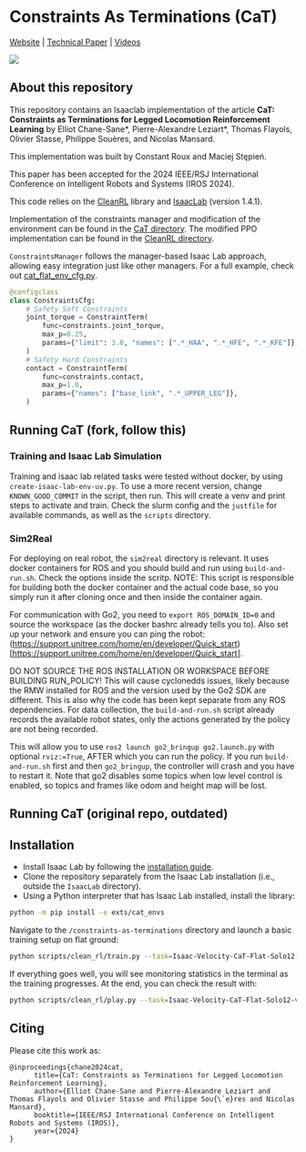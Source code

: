 # Constraints As Terminations (CaT)

[Website](https://constraints-as-terminations.github.io) | [Technical Paper](https://arxiv.org/abs/2403.18765) | [Videos](https://www.youtube.com/watch?v=crWoYTb8QvU)

![](assets/teaser.png)

## About this repository

This repository contains an Isaaclab implementation of the article **CaT: Constraints as Terminations for Legged Locomotion Reinforcement Learning** by Elliot Chane-Sane\*, Pierre-Alexandre Leziart\*, Thomas Flayols, Olivier Stasse, Philippe Souères, and Nicolas Mansard.

This implementation was built by Constant Roux and Maciej Stępień.

This paper has been accepted for the 2024 IEEE/RSJ International Conference on Intelligent Robots and Systems (IROS 2024).

This code relies on the [CleanRL](https://github.com/vwxyzjn/cleanrl) library and [IsaacLab](https://isaac-sim.github.io/IsaacLab/v1.4.1/index.html) (version 1.4.1).

Implementation of the constraints manager and modification of the environment can be found in the [CaT directory](exts/cat_envs/cat_envs/tasks/utils/cat/). The modified PPO implementation can be found in the [CleanRL directory](exts/cat_envs/cat_envs/tasks/utils/cleanrl/).

`ConstraintsManager` follows the manager-based Isaac Lab approach, allowing easy integration just like other managers. For a full example, check out [cat_flat_env_cfg.py](exts/cat_envs/cat_envs/tasks/locomotion/velocity/config/solo12/cat_flat_env_cfg.py).

```python
@configclass
class ConstraintsCfg:
    # Safety Soft Constraints
    joint_torque = ConstraintTerm(
        func=constraints.joint_torque,
        max_p=0.25,
        params={"limit": 3.0, "names": [".*_HAA", ".*_HFE", ".*_KFE"]},
    )
    # Safety Hard Constraints
    contact = ConstraintTerm(
        func=constraints.contact,
        max_p=1.0,
        params={"names": ["base_link", ".*_UPPER_LEG"]},
    )
```


## Running CaT (fork, follow this)

### Training and Isaac Lab Simulation

Training and isaac lab related tasks were tested without docker, by using `create-isaac-lab-env-uv.py`. To use a more recent version, change `KNOWN_GOOD_COMMIT` in the script, then run. This will create a venv and print steps to activate and train. Check the slurm config and the `justfile` for available commands, as well as the `scripts` directory.

### Sim2Real

For deploying on real robot, the `sim2real` directory is relevant. It uses docker containers for ROS and you should build and run using `build-and-run.sh`. Check the options inside the scritp. NOTE: This script is responsible for building both the docker container and the actual code base, so you simply run it after cloning once and then inside the container again.

For communication with Go2, you need to `export ROS_DOMAIN_ID=0` and source the workspace (as the docker bashrc already tells you to). Also set up your network and ensure you can ping the robot: (https://support.unitree.com/home/en/developer/Quick_start)[https://support.unitree.com/home/en/developer/Quick_start].

DO NOT SOURCE THE ROS INSTALLATION OR WORKSPACE BEFORE BUILDING RUN_POLICY! This will cause cyclonedds issues, likely because the RMW installed for ROS and the version used by the Go2 SDK are different. This is also why the code has been kept separate from any ROS dependencies. For data collection, the `build-and-run.sh` script already records the available robot states, only the actions generated by the policy are not being recorded.

This will allow you to use `ros2 launch go2_bringup go2.launch.py` with optional `rviz:=True`, AFTER which you can run the policy. If you run `build-and-run.sh` first and then `go2_bringup`, the controller will crash and you have to restart it. Note that go2 disables some topics when low level control is enabled, so topics and frames like odom and height map will be lost. 

## Running CaT (original repo, outdated)

## Installation

- Install Isaac Lab by following the [installation guide](https://isaac-sim.github.io/IsaacLab/v1.4.1/source/setup/installation/index.html).
- Clone the repository separately from the Isaac Lab installation (i.e., outside the `IsaacLab` directory).
- Using a Python interpreter that has Isaac Lab installed, install the library:

```bash
python -m pip install -e exts/cat_envs
```
Navigate to the `/constraints-as-terminations` directory and launch a basic training setup on flat ground:

```bash
python scripts/clean_rl/train.py --task=Isaac-Velocity-CaT-Flat-Solo12-v0 --headless
```

If everything goes well, you will see monitoring statistics in the terminal as the training progresses. At the end, you can check the result with:

```bash
python scripts/clean_rl/play.py --task=Isaac-Velocity-CaT-Flat-Solo12-v0
```

## Citing

Please cite this work as:

```
@inproceedings{chane2024cat,
      title={CaT: Constraints as Terminations for Legged Locomotion Reinforcement Learning},
      author={Elliot Chane-Sane and Pierre-Alexandre Leziart and Thomas Flayols and Olivier Stasse and Philippe Sou{\`e}res and Nicolas Mansard},
      booktitle={IEEE/RSJ International Conference on Intelligent Robots and Systems (IROS)},
      year={2024}
}
```
